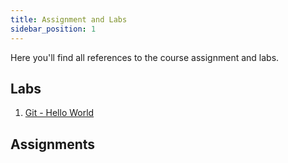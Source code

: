 ```yaml
---
title: Assignment and Labs
sidebar_position: 1
---
```

Here you'll find all references to the course assignment and labs.

## Labs
1. [Git - Hello World](hello-world)


## Assignments
